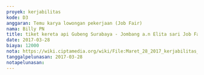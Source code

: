 ```yaml
---
proyek: kerjabilitas
kode: D3
anggaran: Temu karya lowongan pekerjaan (Job Fair)
nama: Billy PN
title: tiket kereta api Gubeng Surabaya - Jombang a.n Elita sari Job Fair Jombang
date: 2017-03-28
biaya: 12000
nota: https://wiki.ciptamedia.org/wiki/File:Maret_28_2017_kerjabilitas_D3_tiket_berangkat_surabaya_jombang_relawan_billy.jpg
tanggalpelunasan: 2017-03-28
notapelunasan:
---
```

